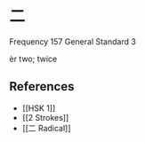 # 二
Frequency 157
General Standard 3

èr
two; twice

## References
- [[HSK 1]]
- [[2 Strokes]]
- [[二 Radical]]